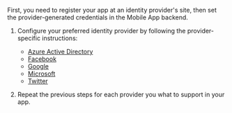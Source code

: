 
First, you need to register your app at an identity provider's site, then set the provider-generated credentials in the Mobile App backend.

1. Configure your preferred identity provider by following the provider-specific instructions: 
	
	+ [Azure Active Directory](../articles/app-service-mobile/app-service-mobile-how-to-configure-active-directory-authentication-preview.md)
	+ [Facebook](../articles/app-service-mobile/app-service-mobile-how-to-configure-facebook-authentication-preview.md)
	+ [Google](../articles/app-service-mobile/app-service-mobile-how-to-configure-google-authentication-preview.md)
	+ [Microsoft](../articles/app-service-mobile/app-service-mobile-how-to-configure-microsoft-authentication-preview.md)
	+ [Twitter](../articles/app-service-mobile/app-service-mobile-how-to-configure-twitter-authentication-preview.md)

2. Repeat the previous steps for each provider you what to support in your app.


<!-- URLs. -->
[Azure portal]: https://portal.azure.com/
